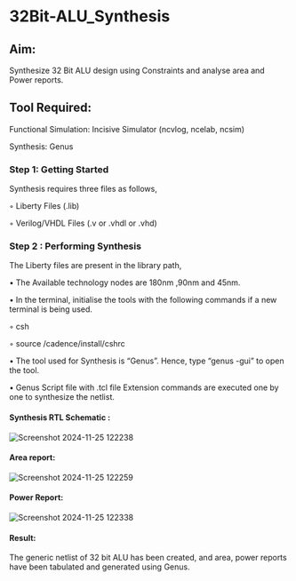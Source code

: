 # 32Bit-ALU_Synthesis

## Aim:

Synthesize 32 Bit ALU design using Constraints and analyse area and Power reports.

## Tool Required:

Functional Simulation: Incisive Simulator (ncvlog, ncelab, ncsim)

Synthesis: Genus

### Step 1: Getting Started

Synthesis requires three files as follows,

◦ Liberty Files (.lib)

◦ Verilog/VHDL Files (.v or .vhdl or .vhd)

### Step 2 : Performing Synthesis

The Liberty files are present in the library path,

• The Available technology nodes are 180nm ,90nm and 45nm.

• In the terminal, initialise the tools with the following commands if a new terminal is being
used.

◦ csh

◦ source /cadence/install/cshrc

• The tool used for Synthesis is “Genus”. Hence, type “genus -gui” to open the tool.

• Genus Script file with .tcl file Extension commands are executed one by one to synthesize the netlist.

#### Synthesis RTL Schematic :
![Screenshot 2024-11-25 122238](https://github.com/user-attachments/assets/09112b1f-73bf-4b2d-a60d-9f8397edf1a6)


#### Area report:
![Screenshot 2024-11-25 122259](https://github.com/user-attachments/assets/6745c256-5067-4f5d-827e-768e6ade7bba)

#### Power Report:
![Screenshot 2024-11-25 122338](https://github.com/user-attachments/assets/27c8652e-4659-45a1-bf2e-2832e825e71a)


#### Result: 

The generic netlist of 32 bit ALU  has been created, and area, power reports have been tabulated and generated using Genus.
